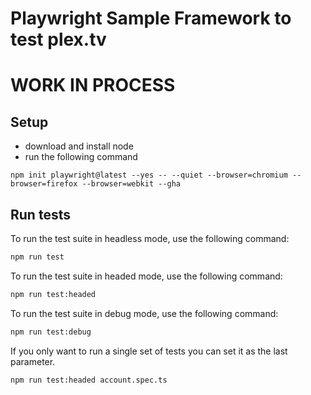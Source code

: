# Playwright Sample Framework to test plex.tv 
# WORK IN PROCESS

## Setup

 - download and install node
 - run the following command

 ```npm init playwright@latest --yes -- --quiet --browser=chromium --browser=firefox --browser=webkit --gha```

## Run tests
 
To run the test suite in headless mode, use the following command:


```sh
npm run test 
```

To run the test suite in headed mode, use the following command:

```sh
npm run test:headed
```

To run the test suite in debug mode, use the following command:

```sh
npm run test:debug
```

If you only want to run a single set of tests you can set it as the last parameter.

```sh
npm run test:headed account.spec.ts
```


